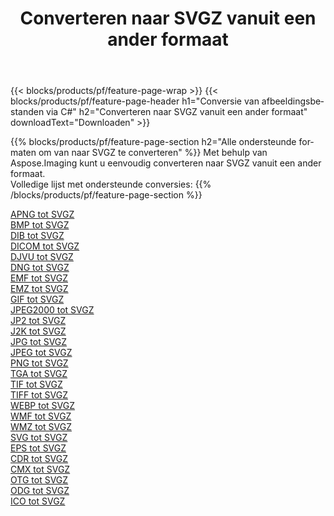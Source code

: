 ﻿---
title: Converteren naar SVGZ vanuit een ander formaat 
weight: 3920
url: /nl/net/conversion/to/svgz 
lang: nl
langdirlevel: 2
locales: zh-hans,ja,it,ru,de,es,fr,nl,id,lt,pl,pt,vi,tr,ko,zh-hant,ar,hi,th,sv,cs,uk,he
description: Met behulp van Aspose.Imaging kunt u eenvoudig converteren naar SVGZ vanuit een ander formaat
---

{{< blocks/products/pf/feature-page-wrap >}}
{{< blocks/products/pf/feature-page-header h1="Conversie van afbeeldingsbestanden via C#" h2="Converteren naar SVGZ vanuit een ander formaat" downloadText="Downloaden" >}}


{{% blocks/products/pf/feature-page-section  h2="Alle ondersteunde formaten om van naar SVGZ te converteren" %}}
Met behulp van Aspose.Imaging kunt u eenvoudig converteren naar SVGZ vanuit een ander formaat.
<br/>
Volledige lijst met ondersteunde conversies:
{{% /blocks/products/pf/feature-page-section %}}
<div class="container-fluid productfamilypage bg-gray">
    <div class="convertypes bg-gray agp-content section">
        <div class="container">
		<div class="row other-converters">
		    <div class='col-md-2 other-converter remove-lp remove-rp'><a href="/imaging/nl/net/conversion/apng-to-svgz" >APNG tot SVGZ</a></div>
<div class='col-md-2 other-converter remove-lp remove-rp'><a href="/imaging/nl/net/conversion/bmp-to-svgz" >BMP tot SVGZ</a></div>
<div class='col-md-2 other-converter remove-lp remove-rp'><a href="/imaging/nl/net/conversion/dib-to-svgz" >DIB tot SVGZ</a></div>
<div class='col-md-2 other-converter remove-lp remove-rp'><a href="/imaging/nl/net/conversion/dicom-to-svgz" >DICOM tot SVGZ</a></div>
<div class='col-md-2 other-converter remove-lp remove-rp'><a href="/imaging/nl/net/conversion/djvu-to-svgz" >DJVU tot SVGZ</a></div>
<div class='col-md-2 other-converter remove-lp remove-rp'><a href="/imaging/nl/net/conversion/dng-to-svgz" >DNG tot SVGZ</a></div>
<div class='col-md-2 other-converter remove-lp remove-rp'><a href="/imaging/nl/net/conversion/emf-to-svgz" >EMF tot SVGZ</a></div>
<div class='col-md-2 other-converter remove-lp remove-rp'><a href="/imaging/nl/net/conversion/emz-to-svgz" >EMZ tot SVGZ</a></div>
<div class='col-md-2 other-converter remove-lp remove-rp'><a href="/imaging/nl/net/conversion/gif-to-svgz" >GIF tot SVGZ</a></div>
<div class='col-md-2 other-converter remove-lp remove-rp'><a href="/imaging/nl/net/conversion/jpeg2000-to-svgz" >JPEG2000 tot SVGZ</a></div>
<div class='col-md-2 other-converter remove-lp remove-rp'><a href="/imaging/nl/net/conversion/jp2-to-svgz" >JP2 tot SVGZ</a></div>
<div class='col-md-2 other-converter remove-lp remove-rp'><a href="/imaging/nl/net/conversion/j2k-to-svgz" >J2K tot SVGZ</a></div>
<div class='col-md-2 other-converter remove-lp remove-rp'><a href="/imaging/nl/net/conversion/jpg-to-svgz" >JPG tot SVGZ</a></div>
<div class='col-md-2 other-converter remove-lp remove-rp'><a href="/imaging/nl/net/conversion/jpeg-to-svgz" >JPEG tot SVGZ</a></div>
<div class='col-md-2 other-converter remove-lp remove-rp'><a href="/imaging/nl/net/conversion/png-to-svgz" >PNG tot SVGZ</a></div>
<div class='col-md-2 other-converter remove-lp remove-rp'><a href="/imaging/nl/net/conversion/tga-to-svgz" >TGA tot SVGZ</a></div>
<div class='col-md-2 other-converter remove-lp remove-rp'><a href="/imaging/nl/net/conversion/tif-to-svgz" >TIF tot SVGZ</a></div>
<div class='col-md-2 other-converter remove-lp remove-rp'><a href="/imaging/nl/net/conversion/tiff-to-svgz" >TIFF tot SVGZ</a></div>
<div class='col-md-2 other-converter remove-lp remove-rp'><a href="/imaging/nl/net/conversion/webp-to-svgz" >WEBP tot SVGZ</a></div>
<div class='col-md-2 other-converter remove-lp remove-rp'><a href="/imaging/nl/net/conversion/wmf-to-svgz" >WMF tot SVGZ</a></div>
<div class='col-md-2 other-converter remove-lp remove-rp'><a href="/imaging/nl/net/conversion/wmz-to-svgz" >WMZ tot SVGZ</a></div>
<div class='col-md-2 other-converter remove-lp remove-rp'><a href="/imaging/nl/net/conversion/svg-to-svgz" >SVG tot SVGZ</a></div>
<div class='col-md-2 other-converter remove-lp remove-rp'><a href="/imaging/nl/net/conversion/eps-to-svgz" >EPS tot SVGZ</a></div>
<div class='col-md-2 other-converter remove-lp remove-rp'><a href="/imaging/nl/net/conversion/cdr-to-svgz" >CDR tot SVGZ</a></div>
<div class='col-md-2 other-converter remove-lp remove-rp'><a href="/imaging/nl/net/conversion/cmx-to-svgz" >CMX tot SVGZ</a></div>
<div class='col-md-2 other-converter remove-lp remove-rp'><a href="/imaging/nl/net/conversion/otg-to-svgz" >OTG tot SVGZ</a></div>
<div class='col-md-2 other-converter remove-lp remove-rp'><a href="/imaging/nl/net/conversion/odg-to-svgz" >ODG tot SVGZ</a></div>
<div class='col-md-2 other-converter remove-lp remove-rp'><a href="/imaging/nl/net/conversion/ico-to-svgz" >ICO tot SVGZ</a></div>
                </div>
        </div>
    </div>
</div>
<br/>

